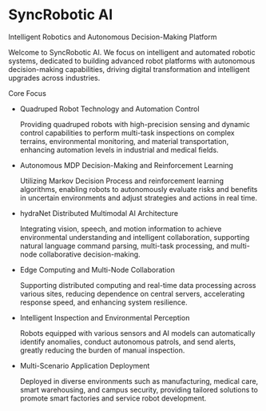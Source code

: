 # SyncRobotic AI

Intelligent Robotics and Autonomous Decision-Making Platform

Welcome to SyncRobotic AI. We focus on intelligent and automated robotic systems, dedicated to building advanced robot platforms with autonomous decision-making capabilities, driving digital transformation and intelligent upgrades across industries.

Core Focus

- Quadruped Robot Technology and Automation Control

  Providing quadruped robots with high-precision sensing and dynamic control capabilities to perform multi-task inspections on complex terrains, environmental monitoring, and material transportation, enhancing automation levels in industrial and medical fields.

- Autonomous MDP Decision-Making and Reinforcement Learning

  Utilizing Markov Decision Process and reinforcement learning algorithms, enabling robots to autonomously evaluate risks and benefits in uncertain environments and adjust strategies and actions in real time.

- hydraNet Distributed Multimodal AI Architecture

  Integrating vision, speech, and motion information to achieve environmental understanding and intelligent collaboration, supporting natural language command parsing, multi-task processing, and multi-node collaborative decision-making.

- Edge Computing and Multi-Node Collaboration

  Supporting distributed computing and real-time data processing across various sites, reducing dependence on central servers, accelerating response speed, and enhancing system resilience.

- Intelligent Inspection and Environmental Perception

  Robots equipped with various sensors and AI models can automatically identify anomalies, conduct autonomous patrols, and send alerts, greatly reducing the burden of manual inspection.

- Multi-Scenario Application Deployment

  Deployed in diverse environments such as manufacturing, medical care, smart warehousing, and campus security, providing tailored solutions to promote smart factories and service robot development.
